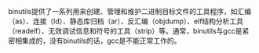binutils提供了一系列用来创建、管理和维护二进制目标文件的工具程序，如汇编（as）、连接（ld）、静态库归档（ar）、反汇编（objdump）、elf结构分析工具（readelf）、无效调试信息和符号的工具（strip）等。通常，binutils与gcc是紧密相集成的，没有binutils的话，gcc是不能正常工作的。
